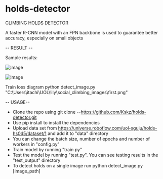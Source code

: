 # holds-detector

CLIMBING HOLDS DETECTOR

A faster R-CNN model with an FPN backbone is used to guarantee better accuracy, especially on small objects

-- RESULT --

Sample results:

![image](https://github.com/Kskz/holds-detector/assets/63345177/3a4fe29e-b884-4e22-97a4-f61bc71bf74a)

![image](https://github.com/Kskz/holds-detector/assets/63345177/17a153f2-ace9-4522-b078-203f92fbe161)

Train loss diagram 
python detect_image.py "C:\Users\itachi\UOL\lily\social_climbing_images\first.png"

-- USAGE--

- Clone the repo using git clone --https://github.com/Kskz/holds-detector.git
- Use pip install to install the dependencies
- Upload data set from https://universe.roboflow.com/uol-sguju/holds-hs0d5/dataset/1 and add it to "data" directory
- You can change the batch size, number of epochs and number of workers in "config.py"
- Train model by running "train.py"
- Test the model by running "test.py". You can see testing results in the "test_output" directory
- To detect holds on a single image run python detect_image.py [image_path]
